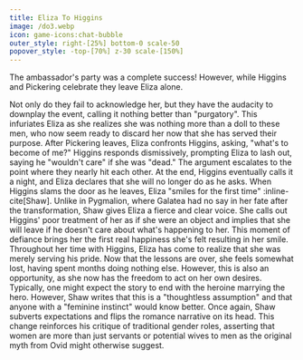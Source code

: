 ```yaml
---
title: Eliza To Higgins
image: /do3.webp
icon: game-icons:chat-bubble
outer_style: right-[25%] bottom-0 scale-50
popover_style: -top-[70%] z-30 scale-[150%]
---
```

The ambassador's party was a complete success! However, while Higgins and Pickering celebrate they leave Eliza alone.
<!--more-->
Not only do they fail to acknowledge her, but they have the audacity to downplay the event, calling it nothing better than "purgatory". This infuriates Eliza as she realizes she was nothing more than a doll to these men, who now seem ready to discard her now that she has served their purpose. After Pickering leaves, Eliza confronts Higgins, asking, "what's to become of me?" Higgins responds dismissively, prompting Eliza to lash out, saying he "wouldn't care" if she was "dead." The argument escalates to the point where they nearly hit each other. At the end, Higgins eventually calls it a night, and Eliza declares that she will no longer do as he asks. When Higgins slams the door as he leaves, Eliza "smiles for the first time" :inline-cite[Shaw].
Unlike in Pygmalion, where Galatea had no say in her fate after the transformation, Shaw gives Eliza a fierce and clear voice. She calls out Higgins' poor treatment of her as if she were an object and implies that she will leave if he doesn't care about what's happening to her. This moment of defiance brings her the first real happiness she's felt resulting in her smile. Throughout her time with Higgins, Eliza has come to realize that she was merely serving his pride. Now that the lessons are over, she feels somewhat lost, having spent months doing nothing else. However, this is also an opportunity, as she now has the freedom to act on her own desires. Typically, one might expect the story to end with the heroine marrying the hero. However, Shaw writes that this is a "thoughtless assumption" and that anyone with a "feminine instinct" would know better. Once again, Shaw subverts expectations and flips the romance narrative on its head. This change reinforces his critique of traditional gender roles, asserting that women are more than just servants or potential wives to men as the original myth from Ovid might otherwise suggest.

